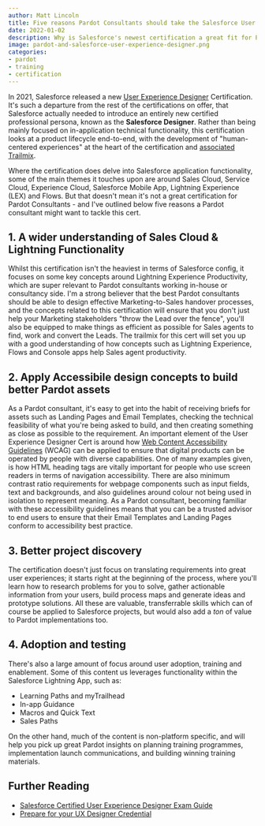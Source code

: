 ```yaml
---
author: Matt Lincoln
title: Five reasons Pardot Consultants should take the Salesforce User Experience Designer Certification
date: 2022-01-02
description: Why is Salesforce's newest certification a great fit for Pardot specialists?
image: pardot-and-salesforce-user-experience-designer.png
categories:
- pardot
- training
- certification
---
```


In 2021, Salesforce released a new [User Experience Designer](https://trailhead.salesforce.com/en/credentials/userexperiencedesigner) Certification. It's such a departure from the rest of the certifications on offer, that Salesforce actually needed to introduce an entirely new certified professional persona, known as the **Salesforce Designer**. Rather than being mainly focused on in-application technical functionality, this certification looks at a product lifecycle end-to-end, with the development of "human-centered experiences" at the heart of the certification and [associated Trailmix](https://trailhead.salesforce.com/en/users/strailhead/trailmixes/prepare-for-your-ux-designer-credential).

<!--more-->

Where the certification does delve into Salesforce application functionality, some of the main themes it touches upon are around Sales Cloud, Service Cloud, Experience Cloud, Salesforce Mobile App, Lightning Experience (LEX) and Flows. But that doesn't mean it's not a great certification for Pardot Consultants - and I've outlined below five reasons a Pardot consultant might want to tackle this cert.

## 1. A wider understanding of Sales Cloud & Lightning Functionality

Whilst this certification isn't the heaviest in terms of Salesforce config, it focuses on some key concepts around Lightning Experience Productivity, which are super relevant to Pardot consultants working in-house or consultancy side. I'm a strong believer that the best Pardot consultants should be able to design effective Marketing-to-Sales handover processes, and the concepts related to this certification will ensure that you don't just help your Marketing stakeholders "throw the Lead over the fence", you'll also be equipped to make things as efficient as possible for Sales agents to find, work and convert the Leads. The trailmix for this cert will set you up with a good understanding of how concepts such as Lightning Experience, Flows and Console apps help Sales agent productivity.

## 2. Apply Accessibile design concepts to build better Pardot assets

As a Pardot consultant, it's easy to get into the habit of receiving briefs for assets such as Landing Pages and Email Templates, checking the technical feasibility of what you're being asked to build, and then creating something as close as possible to the requirement. 
An important element of the User Experience Designer Cert is around how [Web Content Accessibility Guidelines](https://www.w3.org/WAI/standards-guidelines/wcag/) (WCAG) can be applied to ensure that digital products can be operated by people with diverse capabilities. One of many examples given, is how HTML heading tags are vitally important for people who use screen readers in terms of navigation accessibility. There are also minimum contrast ratio requirements for webpage components such as input fields, text and backgrounds, and also guidelines around colour not being used in isolation to represent meaning.
As a Pardot consultant, becoming familiar with these accessibility guidelines means that you can be a trusted advisor to end users to ensure that their Email Templates and Landing Pages conform to accessibility best practice.

## 3. Better project discovery 

The certification doesn't just focus on translating requirements into great user experiences; it starts right at the beginning of the process, where you'll learn how to research problems for you to solve, gather actionable information from your users, build process maps and generate ideas and prototype solutions. All these are valuable, transferrable skills which can of course be applied to Salesforce projects, but would also add a *ton* of value to Pardot implementations too. 

## 4. Adoption and testing

There's also a large amount of focus around user adoption, training and enablement. Some of this content us leverages functionality within the Salesforce Lightning App, such as:

* Learning Paths and myTrailhead
* In-app Guidance
* Macros and Quick Text
* Sales Paths

On the other hand, much of the content is non-platform specific, and will help you pick up great Pardot insights on planning training programmes, implementation launch communications, and building winning training materials.

## Further Reading

* [Salesforce Certified User Experience Designer Exam Guide](https://trailhead.salesforce.com/help?article=Salesforce-Certified-User-Experience-Designer-Exam-Guide)
* [Prepare for your UX Designer Credential](https://trailhead.salesforce.com/en/users/strailhead/trailmixes/prepare-for-your-ux-designer-credential)